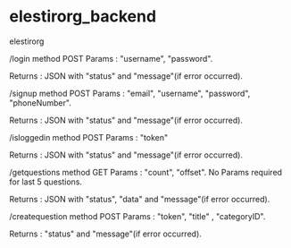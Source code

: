 # elestirorg_backend
elestirorg

/login  method POST
Params : "username", "password".

Returns : JSON with "status" and "message"(if error occurred).

/signup method POST
Params : "email", "username", "password", "phoneNumber".

Returns : JSON with "status" and "message"(if error occurred).

/isloggedin method POST
Params : "token"

Returns : JSON with "status" and "message"(if error occurred).

/getquestions method GET
Params : "count", "offset". No Params required for last 5 questions.

Returns : JSON with "status", "data" and "message"(if error occurred).

/createquestion method POST
Params : "token", "title" , "categoryID".

Returns : "status" and "message"(if error occurred).
